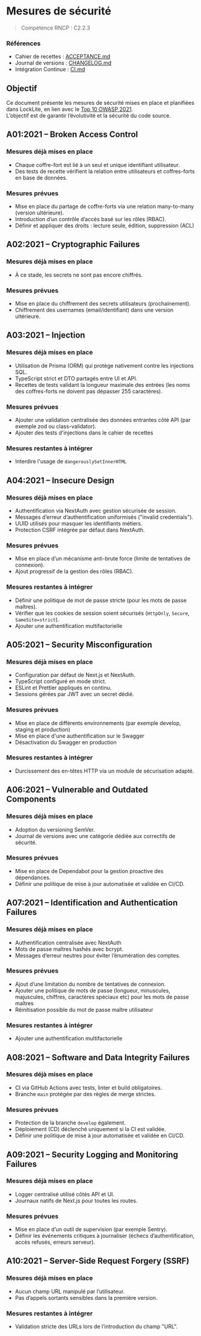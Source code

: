 # Mesures de sécurité

> Compétence RNCP : C2.2.3

### Références

- Cahier de recettes : [ACCEPTANCE.md](ACCEPTANCE.md)
- Journal de versions : [CHANGELOG.md](CHANGELOG.md)
- Intégration Continue : [CI.md](CI.md)

## Objectif

Ce document présente les mesures de sécurité mises en place et planifiées dans LockLite, en lien avec le [Top 10 OWASP
2021](https://owasp.org/www-project-top-ten/).  
L’objectif est de garantir l’évolutivité et la sécurité du code source.

## A01:2021 – Broken Access Control

### Mesures déjà mises en place

- Chaque coffre-fort est lié à un seul et unique identifiant utilisateur.
- Des tests de recette vérifient la relation entre utilisateurs et coffres-forts en base de données.

### Mesures prévues

- Mise en place du partage de coffre-forts via une relation many-to-many (version ultérieure).
- Introduction d’un contrôle d’accès basé sur les rôles (RBAC).
- Définir et appliquer des droits : lecture seule, édition, suppression (ACL)

## A02:2021 – Cryptographic Failures

### Mesures déjà mises en place

- À ce stade, les secrets ne sont pas encore chiffrés.

### Mesures prévues

- Mise en place du chiffrement des secrets utilisateurs (prochainement).
- Chiffrement des usernames (email/identifiant) dans une version ultérieure.

## A03:2021 – Injection

### Mesures déjà mises en place

- Utilisation de Prisma (ORM) qui protège nativement contre les injections SQL.
- TypeScript strict et DTO partagés entre UI et API.
- Recettes de tests validant la longueur maximale des entrées (les noms des coffres-forts ne doivent pas dépasser 255
  caractères).

### Mesures prévues

- Ajouter une validation centralisée des données entrantes côté API (par exemple zod ou class-validator).
- Ajouter des tests d'injections dans le cahier de recettes

### Mesures restantes à intégrer

- Interdire l'usage de `dangerouslySetInnerHTML`

## A04:2021 – Insecure Design

### Mesures déjà mises en place

- Authentification via NextAuth avec gestion sécurisée de session.
- Messages d’erreur d’authentification uniformisés ("invalid credentials").
- UUID utilisés pour masquer les identifiants métiers.
- Protection CSRF intégrée par défaut dans NextAuth.

### Mesures prévues

- Mise en place d’un mécanisme anti-brute force (limite de tentatives de connexion).
- Ajout progressif de la gestion des rôles (RBAC).

### Mesures restantes à intégrer

- Définir une politique de mot de passe stricte (pour les mots de passe maîtres).
- Vérifier que les cookies de session soient sécurisés (`HttpOnly`, `Secure`, `SameSite=strict`).
- Ajouter une authentification multifactorielle

## A05:2021 – Security Misconfiguration

### Mesures déjà mises en place

- Configuration par défaut de Next.js et NextAuth.
- TypeScript configuré en mode strict.
- ESLint et Prettier appliqués en continu.
- Sessions gérées par JWT avec un secret dédié.

### Mesures prévues

- Mise en place de différents environnements (par exemple develop, staging et production)
- Mise en place d'une authentification sur le Swagger
- Désactivation du Swagger en production

### Mesures restantes à intégrer

- Durcissement des en-têtes HTTP via un module de sécurisation adapté.

## A06:2021 – Vulnerable and Outdated Components

### Mesures déjà mises en place

- Adoption du versioning SemVer.
- Journal de versions avec une catégorie dédiée aux correctifs de sécurité.

### Mesures prévues

- Mise en place de Dependabot pour la gestion proactive des dépendances.
- Définir une politique de mise à jour automatisée et validée en CI/CD.

## A07:2021 – Identification and Authentication Failures

### Mesures déjà mises en place

- Authentification centralisée avec NextAuth
- Mots de passe maîtres hashés avec bcrypt.
- Messages d’erreur neutres pour éviter l’énumération des comptes.

### Mesures prévues

- Ajout d’une limitation du nombre de tentatives de connexion.
- Ajouter une politique de mots de passe (longueur, minuscules, majuscules, chiffres, caractères spéciaux etc) pour les
  mots de passe maîtres
- Réinitisation possible du mot de passe maître utilisateur

### Mesures restantes à intégrer

- Ajouter une authentification multifactorielle

## A08:2021 – Software and Data Integrity Failures

### Mesures déjà mises en place

- CI via GitHub Actions avec tests, linter et build obligatoires.
- Branche `main` protégée par des règles de merge strictes.

### Mesures prévues

- Protection de la branche `develop` également.
- Déploiement (CD) déclenché uniquement si la CI est validée.
- Définir une politique de mise à jour automatisée et validée en CI/CD.

## A09:2021 – Security Logging and Monitoring Failures

### Mesures déjà mises en place

- Logger centralisé utilisé côtés API et UI.
- Journaux natifs de Next.js pour toutes les routes.

### Mesures prévues

- Mise en place d’un outil de supervision (par exemple Sentry).
- Définir les événements critiques à journaliser (échecs d’authentification, accès refusés, erreurs serveur).

## A10:2021 – Server-Side Request Forgery (SSRF)

### Mesures déjà mises en place

- Aucun champ URL manipulé par l’utilisateur.
- Pas d’appels sortants sensibles dans la première version.

### Mesures restantes à intégrer

- Validation stricte des URLs lors de l’introduction du champ "URL".
